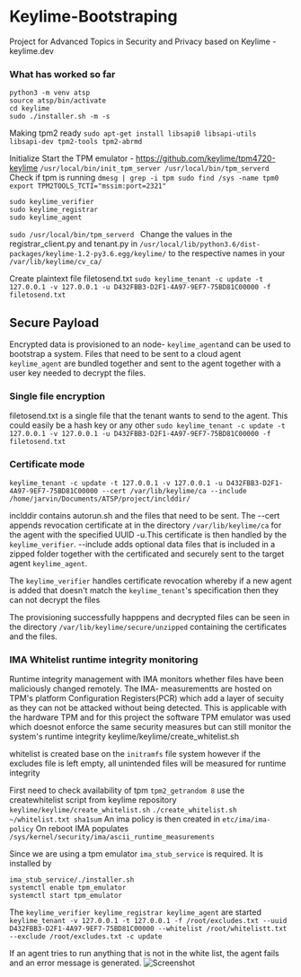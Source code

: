 # Keylime-Bootstraping
Project for Advanced Topics in Security and Privacy based on Keylime - keylime.dev

### What has worked so far
```git clone https://github.com/keylime/keylime.git
python3 -m venv atsp
source atsp/bin/activate
cd keylime
sudo ./installer.sh -m -s
```
Making tpm2 ready
`sudo apt-get install libsapi0 libsapi-utils libsapi-dev tpm2-tools tpm2-abrmd` 


Initialize Start the TPM emulator - https://github.com/keylime/tpm4720-keylime
``
/usr/local/bin/init_tpm_server
/usr/local/bin/tpm_serverd
``
Check if tpm is running 
`dmesg | grep -i tpm
sudo find /sys -name tpm0
export TPM2TOOLS_TCTI="mssim:port=2321"
`

```
sudo keylime_verifier
sudo keylime_registrar
sudo keylime_agent
```

```sudo /usr/local/bin/tpm_serverd ```
Change the values in the registrar_client.py and tenant.py in `/usr/local/lib/python3.6/dist-packages/keylime-1.2-py3.6.egg/keylime/`
to the respective names in your `/var/lib/keylime/cv_ca/`

Create plaintext file filetosend.txt
`sudo keylime_tenant -c update -t 127.0.0.1 -v 127.0.0.1 -u D432FBB3-D2F1-4A97-9EF7-75BD81C00000 -f filetosend.txt`

## Secure Payload

Encrypted data is provisioned to an node- `keylime_agent`and can be used to bootstrap a system. Files that need to be sent to a cloud agent `keylime_agent` are bundled together and sent to the agent together with a user key needed to decrypt the files. 
### Single file encryption
filetosend.txt  is a single file that the tenant wants to send to the agent. This could easily be a hash key or any other 
`sudo keylime_tenant -c update -t 127.0.0.1 -v 127.0.0.1 -u D432FBB3-D2F1-4A97-9EF7-75BD81C00000 -f filetosend.txt` 

### Certificate mode
 `keylime_tenant -c update -t 127.0.0.1 -v 127.0.0.1 -u D432FBB3-D2F1-4A97-9EF7-75BD81C00000 --cert /var/lib/keylime/ca --include /home/jarvin/Documents/ATSP/project/inclddir/ `
 
 inclddir contains autorun.sh and the files that need to be sent.
 The --cert appends revocation certificate at in the directory `/var/lib/keylime/ca` for the agent with the specified UUID -u.This certificate is then handled by the `keylime_verifier`. --include adds optional data files that is included in a zipped folder together with the certificated and securely sent to the target agent `keylime_agent`.
 
 The `keylime_verifier` handles certificate revocation whereby if a new agent is added that doesn't match the `keylime_tenant`'s specification then they can not decrypt the files
 
The provisioning successfully happpens and decrypted files can be seen in the directory `/var/lib/keylime/secure/unzipped` containing the certificates and the files. 

 

### IMA Whitelist runtime integrity monitoring

Runtime integrity management with IMA monitors whether files have been maliciously changed remotely. The IMA- measurementts are hosted on TPM's platform Configuration Registers(PCR) which add a layer of secuity as they can not be attacked without being detected. This is applicable with the hardware TPM and for this project the software TPM emulator was used which doesnot enforce the same security measures but can still monitor the system's runtime integrity
keylime/keylime/create_whitelist.sh

whitelist is created base on the `initramfs` file system however if the excludes file is left empty, all unintended files will be measured for runtime integrity

First need to check availability of tpm
`tpm2_getrandom 8`
use the createwhitelist script from keylime repository `keylime/keylime/create_whitelist.sh`
 `./create_whitelist.sh ~/whitelist.txt sha1sum`
 An ima policy is then created in `etc/ima/ima-policy`
 On reboot IMA populates `/sys/kernel/security/ima/ascii_runtime_measurements`

 Since we are using a tpm emulator `ima_stub_service` is required. It is installed by
 ```
 ima_stub_service/./installer.sh
 systemctl enable tpm_emulator 
 systemctl start tpm_emulator
 ```
 
  The `keylime_verifier keylime_registrar keylime_agent` are started
 `keylime_tenant -v 127.0.0.1 -t 127.0.0.1 -f /root/excludes.txt --uuid D432FBB3-D2F1-4A97-9EF7-75BD81C00000 --whitelist /root/whitelistt.txt --exclude /root/excludes.txt -c update`

If an agent tries to run anything that is not in the white list, the agent fails and an error message is generated.
![Screenshot](whitelispng)
